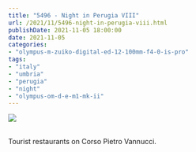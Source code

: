 ```yaml
---
title: "5496 - Night in Perugia VIII"
url: /2021/11/5496-night-in-perugia-viii.html
publishDate: 2021-11-05 18:00:00
date: 2021-11-05
categories:
- "olympus-m-zuiko-digital-ed-12-100mm-f4-0-is-pro"
tags:
- "italy"
- "umbria"
- "perugia"
- "night"
- "olympus-om-d-e-m1-mk-ii"
---
```

<div class="container">
<div class="center"><a target="_blank" href="https://d25zfm9zpd7gm5.cloudfront.net/1200x1200/2019/20190901_205011_lr.jpg"><img class="webfeedsFeaturedVisual" src="https://d25zfm9zpd7gm5.cloudfront.net/0600x0600/2019/20190901_205011_lr.jpg" /></a></div>
</div>
<br />

Tourist restaurants on Corso Pietro Vannucci.
